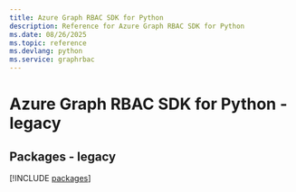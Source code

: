 ```yaml
---
title: Azure Graph RBAC SDK for Python
description: Reference for Azure Graph RBAC SDK for Python
ms.date: 08/26/2025
ms.topic: reference
ms.devlang: python
ms.service: graphrbac
---
```

# Azure Graph RBAC SDK for Python - legacy
## Packages - legacy
[!INCLUDE [packages](graph-rbac-index.md)]